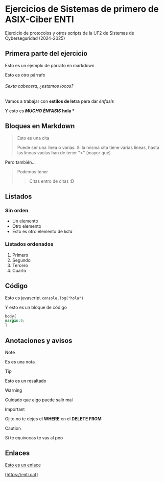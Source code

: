 # Ejercicios de Sistemas de primero de ASIX-Ciber ENTI

Ejercicio de protocolos y otros scripts de la UF2 de
Sistemas de Cyberseguridad (2024-2025)

## Primera parte del ejercicio

Esto es un ejemplo de párrafo en markdown

Esto es otro párrafo

###### Sexta cabecera, ¿estamos locos?

Vamos a trabajar con **estilos de letra** para dar *énfasis*

Y esto es ***MUCHO ÉNFASIS*** **hola \***

## Bloques en Markdown
> Esto es una cita
>
> Puede ser una línea o varias. Si la misma cita tiene varias líneas, hasta
> las líneas vacías han de tener ">" (mayor qué)

Pero también...

> Podemos tener
>> Citas entro de citas :D

## Listados

### Sin orden

- Un elemento
- Otro elemento
- Esto es otro elemento de *lista*

### Listados ordenados

1. Primero
2. Segundo
3. Tercero
4. Cuarto

## Código

Esto es javascript `console.log("hola")`

Y esto es un bloque de código

```css
body{
margin:0;
}
```

## Anotaciones y avisos

> [!NOTE]
> Es es una nota

> [!TIP]
> Esto es un resaltado

> [!WARNING]
> Cuidado que algo puede salir mal

> [!IMPORTANT]
> Ojito no te dejes el **WHERE** en el **DELETE FROM**

> [!CAUTION]
> Si te equivocas te vas al peo

## Enlaces

[Esto es un enlace](https://enti.cat)

[https://enti.cat]










